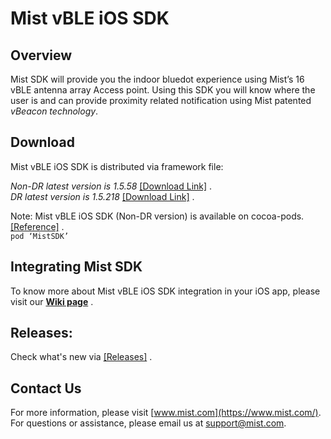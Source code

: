 # Mist vBLE iOS SDK

## Overview
Mist SDK will provide you the indoor bluedot experience using Mist’s 16 vBLE antenna array Access point. Using this SDK you will know where the user is and can provide proximity related notification using Mist patented *vBeacon technology*.

## Download
Mist vBLE iOS SDK is distributed via framework file:            

*Non-DR latest version is 1.5.58* [[Download Link]](https://github.com/mistsys/mist-vble-ios-sdk/tree/master/Frameworks/1.5.58) .  
*DR latest version is 1.5.218* [[Download Link]](https://github.com/mistsys/mist-vble-ios-sdk/tree/dr2/Frameworks/1.5.218-dr) .  

Note: Mist vBLE iOS SDK (Non-DR version) is available on cocoa-pods.[[Reference]](https://github.com/mistsys/mist-vble-ios-sdk/wiki#installation-using-cocoa-pods-for-non-dr-) .       
``` pod ‘MistSDK’  ```


## Integrating Mist SDK
To know more about Mist vBLE iOS SDK integration in your iOS app, please visit our [**Wiki page**](https://github.com/mistsys/mist-vble-ios-sdk/wiki) .  


## Releases:
Check what's new via [[Releases]](https://github.com/mistsys/mist-vble-ios-sdk/releases) .  

## Contact Us
For more information, please visit [www.mist.com](https://www.mist.com/). For questions or assistance, please email us at support@mist.com.
